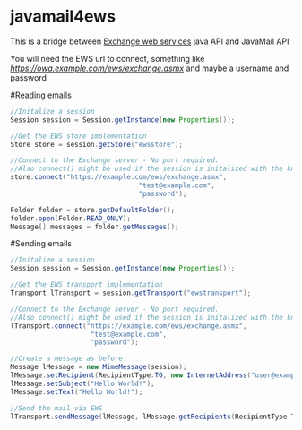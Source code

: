 # javamail4ews
This is a bridge between [Exchange web services](https://github.com/OfficeDev/ews-java-api) java API and JavaMail API

You will need the EWS url to connect, something like *https://owa.example.com/ews/exchange.asmx* and maybe a username and password

#Reading emails
```java
//Initalize a session
Session session = Session.getInstance(new Properties());

//Get the EWS store implementation
Store store = session.getStore("ewsstore");

//Connect to the Exchange server - No port required.
//Also connect() might be used if the session is initalized with the known mail.* properties
store.connect("https://example.com/ews/exchange.asmx",
                                "test@example.com",
                                "password");

Folder folder = store.getDefaultFolder();
folder.open(Folder.READ_ONLY);
Message[] messages = folder.getMessages();
```

#Sending emails
```java
//Initalize a session
Session session = Session.getInstance(new Properties());

//Get the EWS transport implementation
Transport lTransport = session.getTransport("ewstransport");

//Connect to the Exchange server - No port required.
//Also connect() might be used if the session is initalized with the known mail.* properties
lTransport.connect("https://example.com/ews/exchange.asmx",
                    "test@example.com",
                    "password");

//Create a message as before
Message lMessage = new MimeMessage(session);
lMessage.setRecipient(RecipientType.TO, new InternetAddress("user@example.com"));
lMessage.setSubject("Hello World!");
lMessage.setText("Hello World!");

//Send the mail via EWS
lTransport.sendMessage(lMessage, lMessage.getRecipients(RecipientType.TO));
```
